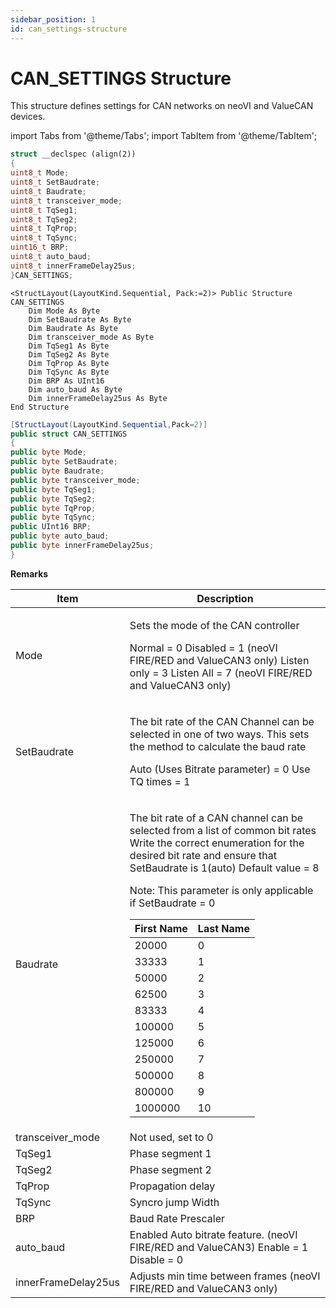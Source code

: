 ```yaml
---
sidebar_position: 1
id: can_settings-structure
---
```


# CAN_SETTINGS Structure

This structure defines settings for CAN networks on neoVI and ValueCAN devices.

import Tabs from '@theme/Tabs';
import TabItem from '@theme/TabItem';

<Tabs>
<TabItem value="cpp" label="C/C++ Declare" default>

```cpp
struct __declspec (align(2))
{
uint8_t Mode;
uint8_t SetBaudrate;
uint8_t Baudrate;
uint8_t transceiver_mode;
uint8_t TqSeg1;
uint8_t TqSeg2;
uint8_t TqProp;
uint8_t TqSync;
uint16_t BRP;
uint8_t auto_baud;
uint8_t innerFrameDelay25us;
}CAN_SETTINGS;
```
</TabItem>

<TabItem value="vbnet" label="Visual Basic .NET Declare">

```vbnet
<StructLayout(LayoutKind.Sequential, Pack:=2)> Public Structure CAN_SETTINGS
    Dim Mode As Byte
    Dim SetBaudrate As Byte
    Dim Baudrate As Byte
    Dim transceiver_mode As Byte
    Dim TqSeg1 As Byte
    Dim TqSeg2 As Byte
    Dim TqProp As Byte
    Dim TqSync As Byte
    Dim BRP As UInt16
    Dim auto_baud As Byte
    Dim innerFrameDelay25us As Byte
End Structure
```
</TabItem>

<TabItem value="c#" label="C# Declare">

```csharp
[StructLayout(LayoutKind.Sequential,Pack=2)]
public struct CAN_SETTINGS
{
public byte Mode;
public byte SetBaudrate;
public byte Baudrate;
public byte transceiver_mode;
public byte TqSeg1;
public byte TqSeg2;
public byte TqProp;
public byte TqSync;
public UInt16 BRP;
public byte auto_baud;
public byte innerFrameDelay25us;
}
```
</TabItem>
</Tabs>

**Remarks**

| Item                | Description                                                                                                                                                                                                                                                                                                                                                                                                                                                                                                                                                                                                                                                                                                                                                                                       |
| ------------------- | ------------------------------------------------------------------------------------------------------------------------------------------------------------------------------------------------------------------------------------------------------------------------------------------------------------------------------------------------------------------------------------------------------------------------------------------------------------------------------------------------------------------------------------------------------------------------------------------------------------------------------------------------------------------------------------------------------------------------------------------------------------------------------------------------- |
| Mode                | <p>Sets the mode of the CAN controller</p><p>Normal = 0 Disabled = 1 (neoVI FIRE/RED and ValueCAN3 only) Listen only = 3 Listen All = 7 (neoVI FIRE/RED and ValueCAN3 only)</p>                                                                                                                                                                                                                                                                                                                                                                                                                                                                                                                                                                                                                   |
| SetBaudrate         | <p>The bit rate of the CAN Channel can be selected in one of two ways. This sets the method to calculate the baud rate</p><p>Auto (Uses Bitrate parameter) = 0 Use TQ times = 1</p>                                                                                                                                                                                                                                                                                                                                                                                                                                                                                                                                                                                                               |
| Baudrate            | <p>The bit rate of a CAN channel can be selected from a list of common bit rates Write the correct enumeration for the desired bit rate and ensure that SetBaudrate is 1(auto) Default value = 8</p><p>Note: This parameter is only applicable if SetBaudrate = 0</p><table data-header-hidden><thead><tr><th>First Name</th><th>Last Name</th></tr></thead><tbody><tr><td>20000</td><td>0</td></tr><tr><td>33333</td><td>1</td></tr><tr><td>50000</td><td>2</td></tr><tr><td>62500</td><td>3</td></tr><tr><td>83333</td><td>4</td></tr><tr><td>100000</td><td>5</td></tr><tr><td>125000</td><td>6</td></tr><tr><td>250000</td><td>7</td></tr><tr><td>500000</td><td>8</td></tr><tr><td>800000</td><td>9</td></tr><tr><td>1000000</td><td>10</td></tr></tbody></table> |
| transceiver\_mode   | Not used, set to 0                                                                                                                                                                                                                                                                                                                                                                                                                                                                                                                                                                                                                                                                                                                                                                                |
| TqSeg1              | Phase segment 1                                                                                                                                                                                                                                                                                                                                                                                                                                                                                                                                                                                                                                                                                                                                                                                   |
| TqSeg2              | Phase segment 2                                                                                                                                                                                                                                                                                                                                                                                                                                                                                                                                                                                                                                                                                                                                                                                   |
| TqProp              | Propagation delay                                                                                                                                                                                                                                                                                                                                                                                                                                                                                                                                                                                                                                                                                                                                                                                 |
| TqSync              | Syncro jump Width                                                                                                                                                                                                                                                                                                                                                                                                                                                                                                                                                                                                                                                                                                                                                                                 |
| BRP                 | Baud Rate Prescaler                                                                                                                                                                                                                                                                                                                                                                                                                                                                                                                                                                                                                                                                                                                                                                               |
| auto\_baud          | Enabled Auto bitrate feature. (neoVI FIRE/RED and ValueCAN3) Enable = 1 Disable = 0                                                                                                                                                                                                                                                                                                                                                                                                                                                                                                                                                                                                                                                                                                               |
| innerFrameDelay25us | Adjusts min time between frames (neoVI FIRE/RED and ValueCAN3 only)                                                                                                                                                                                                                                                                                                                                                                                                                                                                                                                                                                                                                                                                                                                               |
